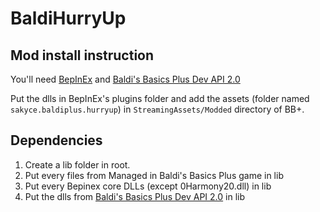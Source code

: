 # BaldiHurryUp

## Mod install instruction
You'll need [BepInEx](https://github.com/BepInEx/BepInEx/releases/tag/v5.4.21) and [Baldi's Basics Plus Dev API 2.0](https://gamebanana.com/dl/1002345)

Put the dlls in BepInEx's plugins folder and add the assets (folder named `sakyce.baldiplus.hurryup`) in `StreamingAssets/Modded` directory of BB+.

## Dependencies
1. Create a lib folder in root.
2. Put every files from Managed in Baldi's Basics Plus game in lib
3. Put every Bepinex core DLLs (except 0Harmony20.dll) in lib
4. Put the dlls from [Baldi's Basics Plus Dev API 2.0](https://gamebanana.com/dl/1002345) in lib

